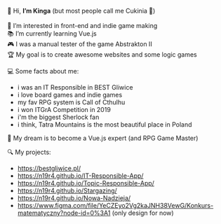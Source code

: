 👋 Hi, <b>I’m Kinga</b> (but most people call me Cukinia 🥒)
</br>
</br> 👀 I’m interested in front-end and indie game making
</br> 📚 I’m currently learning Vue.js
</br> 🎮 I was a manual tester of the game Abstrakton II
</br> 🏆 My goal is to create awesome websites and some logic games
 
💻 Some facts about me:
- i was an IT Responsible in BEST Gliwice
- i love board games and indie games
-  my fav RPG system is Call of Cthulhu
- i won ITGrA Competition in 2019
- i'm the biggest Sherlock fan
- i think, Tatra Mountains is the most beautiful place in Poland

💭 My dream is to become a Vue.js expert (and RPG Game Master)

🔍 My projects:
- https://bestgliwice.pl/
- https://n19r4.github.io/IT-Responsible-App/
- https://n19r4.github.io/Topic-Responsible-App/
- https://n19r4.github.io/Stargazing/
- https://n19r4.github.io/Nowa-Nadzieja/
- https://www.figma.com/file/YeCZEyo2Vg2kaJNH38VewG/Konkurs-matematyczny?node-id=0%3A1 (only design for now)

<!---
N19r4/N19r4 is a ✨ special ✨ repository because its `README.md` (this file) appears on your GitHub profile.
You can click the Preview link to take a look at your changes.
--->
